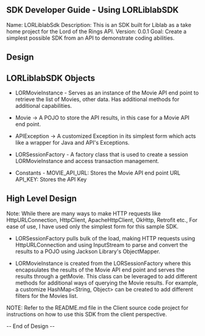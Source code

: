 
SDK Developer Guide - Using LORLiblabSDK
----------------------------------------

Name: 			LORLiblabSdk
Description: 	This is an SDK built for Liblab as a take home project for the Lord of the Rings API.
Version: 		0.0.1
Goal: 			Create a simplest possible SDK from an API to demonstrate coding abilities.

Design
------

LORLiblabSDK Objects
--------------------

+ LORMovieInstance - Serves as an instance of the Movie API end point to retrieve the list of Movies, other data. Has additional methods for additional capabilities.

+ Movie -> A POJO to store the API results, in this case for a Movie API end point.

+ APIException -> A customized Exception in its simplest form which acts like a wrapper for Java and API's Exceptions.

+ LORSessionFactory - A factory class that is used to create a session LORMovieInstance and access transaction management.

+ Constants - 
MOVIE_API_URL: Stores the Movie API end point URL
API_KEY: Stores the API Key

High Level Design
-----------------

Note: While there are many ways to make HTTP requests like HttpURLConnection, HttpClient, ApacheHttpClient,
		OkHttp, Retrofit etc., For ease of use, I have used only the simplest form for this sample SDK.
		
* LORSessionFactory pulls bulk of the load, making HTTP requests using HttpURLConnection and using InputStream to parse and convert the results to a POJO using Jackson Library's ObjectMapper.

* LORMovieInstance is created from the LORSessionFactory where this encapsulates the results of the Movie API end point and serves the results through a getMovie. This class can be leveraged to add different methods for additional ways of querying the Movie results. For example, a customize HashMap<String, Object> can be created to add different filters for the Movies list.

NOTE: Refer to the README.md file in the Client source code project for instructions on how to use this SDK from the client perspective.

-- End of Design --